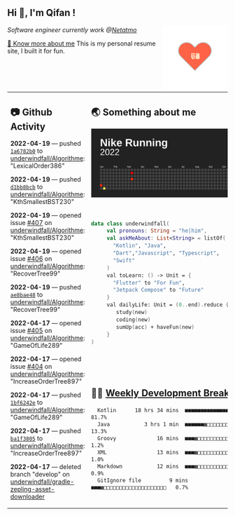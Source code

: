 <h2> Hi 👋, I'm Qifan ! </h2>
<a href="https://github.com/underwindfall/iBeats"><img align="right" width="150px" src="https://raw.githubusercontent.com/underwindfall/iBeats/main/files/heart.svg"/></a>
<p><em>Software engineer currently work @<a href="https://www.netatmo.com">Netatmo</a></em></p>
<p><a href="https://qifanyang.com/resume" target="_blank"> 🔭 Know more about me</a> This is my personal resume site, I built it for fun.</p>
<table><tr><td valign="top" rowspan="2">

 ## 📷 Github Activity
 <!-- githubActivity starts -->
  **2022-04-19** — pushed [`1a6782b0`](https://github.com/underwindfall/Algorithme/commit/1a6782b0dd7ff10900bdcca4bfc362c36b06ac49) to [underwindfall/Algorithme](https://api.github.com/repos/underwindfall/Algorithme): "LexicalOrder386"

  **2022-04-19** — pushed [`d1bb8bcb`](https://github.com/underwindfall/Algorithme/commit/d1bb8bcb0eee3fbe4282d093606b63e61da9add7) to [underwindfall/Algorithme](https://api.github.com/repos/underwindfall/Algorithme): "KthSmallestBST230"

  **2022-04-19** — opened issue [#407](https://api.github.com/repos/underwindfall/Algorithme/issues/407) on [underwindfall/Algorithme](https://api.github.com/repos/underwindfall/Algorithme): "KthSmallestBST230"

  **2022-04-19** — opened issue [#406](https://api.github.com/repos/underwindfall/Algorithme/issues/406) on [underwindfall/Algorithme](https://api.github.com/repos/underwindfall/Algorithme): "RecoverTree99"

  **2022-04-19** — pushed [`ae8bae48`](https://github.com/underwindfall/Algorithme/commit/ae8bae48362fa8b6b1eed9fc4a682ee44fdb3c08) to [underwindfall/Algorithme](https://api.github.com/repos/underwindfall/Algorithme): "RecoverTree99"

  **2022-04-17** — opened issue [#405](https://api.github.com/repos/underwindfall/Algorithme/issues/405) on [underwindfall/Algorithme](https://api.github.com/repos/underwindfall/Algorithme): "GameOfLife289"

  **2022-04-17** — opened issue [#404](https://api.github.com/repos/underwindfall/Algorithme/issues/404) on [underwindfall/Algorithme](https://api.github.com/repos/underwindfall/Algorithme): "IncreaseOrderTree897"

  **2022-04-17** — pushed [`1bf6242e`](https://github.com/underwindfall/Algorithme/commit/1bf6242ecc0715cbd312167beda0e578c4e135ab) to [underwindfall/Algorithme](https://api.github.com/repos/underwindfall/Algorithme): "GameOfLife289"

  **2022-04-17** — pushed [`ba1f3805`](https://github.com/underwindfall/Algorithme/commit/ba1f3805678e65f830bb287ecef3af1789993982) to [underwindfall/Algorithme](https://api.github.com/repos/underwindfall/Algorithme): "IncreaseOrderTree897"

  **2022-04-17** — deleted branch "develop" on [underwindfall/gradle-zepling-asset-downloader](https://api.github.com/repos/underwindfall/gradle-zepling-asset-downloader)
 <!-- githubActivity ends -->
 </td><td valign="top">

 ## 🌏 Something about me
 <!-- profile starts -->
 <a href="https://github.com/underwindfall" width="100%">
   <img src="https://github.com/underwindfall/GitHubPoster/blob/main/examples/nike.svg"/>
 </a>
 <br/>
 <br/>
 <br/>

 ```kotlin
 data class underwindfall(
      val pronouns: String = "he|him",
      val askMeAbout: List<String> = listOf(
        "Kotlin", "Java",
        "Dart","Javascript", "Typescript",
        "Swift"
      )
      val toLearn: () -> Unit = {
        "Flutter" to "For Fun",
        "Jetpack Compose" to "Future"
      }
      val dailyLife: Unit = (0..end).reduce { acc, new ->
         study(new)
         coding(new)
         sumUp(acc) + haveFun(new)
      }
 )
 ```
 <!-- profile ends -->
 </td></tr><tr><td valign="top">

 ## 🏊‍♂️ <a href="https://gist.github.com/underwindfall/377ee88ba1fabd1e93516e48ca9c61eb" target="_blank">Weekly Development Breakdown</a>
  <!-- codeTime starts -->
  ```text
    Kotlin      18 hrs 34 mins  ■■■■■■■■■■■■■■■■■■■■■■■□  81.7%
    Java           3 hrs 1 min  ■■■■■■▦□□□□□□□□□□□□□□□□□  13.3%
    Groovy             16 mins  ■■■▦□□□□□□□□□□□□□□□□□□□□   1.2%
    XML                13 mins  ■■■▦□□□□□□□□□□□□□□□□□□□□   1.0%
    Markdown           12 mins  ■■■▦□□□□□□□□□□□□□□□□□□□□   0.9%
    GitIgnore file         9 mins  ■■■▦□□□□□□□□□□□□□□□□□□□□   0.7%
  ```
  <!-- codeTime starts -->
  </td></tr></table>